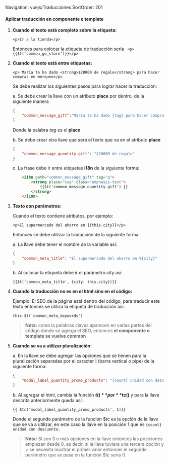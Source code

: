 Navigation: vuejs/Traducciones
SortOrder: 201

#### Aplicar traducción en componente o template

1. **Cuando el texto está completo sobre la etiqueta:** 

    `<p>Ir a la tienda</p> ` 

    Entonces para colocar la etiqueta de traducción sería ` <p>{{$t('common_go_store')}}</p>`


2. **Cuando el texto está entre etiquetas:**

    `<p> Maria te ha dado <strong>$20000 de regalo</strong> para hacer compras en merqueo</p>`

    Se debe realizar los siguientes pasos para lograr hacer la traducción:

    a. Se debe crear la llave con un atributo **place** por dentro, de la siguiente manera 

    ```json 
    { 
        "common_message_gift":"María te ha dado {tag} para hacer compras en merqueo" 
    }
    ```
    
    Donde la palabra *tag* es el **place**	

    b. Se debe crear otra llave que será el texto que va en el atributo **place**
    
    ```json 
    {
        "common_message_quantity_gift": "$20000 de regalo"
    }
    ```

    c. La frase debe ir entre etiquetas **i18n** de la siguiente forma:

    ```html
        <i18n path="common_message_gift" tag="p">
            <strong place="tag" class="emphasis-text">
                {{$t('common_message_quantity_gift') }}
            </strong>
        </i18n>
    ```

3. **Texto con parámetros:**

    Cuando el texto contiene atributos, por ejemplo:

    `<p>El supermercado del ahorro en {{this.city}}</p>`

    Entonces se debe utilizar la traducción de la siguiente forma:

    a. La llave debe tener el nombre de la variable así:

    ```json
    { 
        "common_meta_title": "El supermercado del ahorro en %{city}"
    }
    ```

    b. Al colocar la etiqueta debe ir el parámetro city así:

    `{{$t('common_meta_title', {city: this.city})}}	`


4. **Cuando la traducción no es en el html sino en el código:**

    Ejemplo: El SEO de la página está dentro del código, para traducir este texto entonces se utiliza la etiqueta de traducción así:

    `this.$t('common_meta_keywords')`

    >**Nota:** como la palabras claves aparecen en varias partes del código donde se agrega el SEO, entonces **el componente o template se vuelve common**

5. **Cuando se va a utilizar pluralización:**

    a. En la llave se debe agregar las opciones que se tienen para la pluralización separadas por el caracter | (barra vertical o pipe) de la siguiente forma:

    ```json
    { 
        "modal_label_quantity_promo_products": "{count} unidad con descuento. | {count} unidades con descuento."
    }
    ```

    b. Al agregar el html, cambia la función **$t()** por **$tc()** y para la llave descrita anteriormente queda así:

    `{{ $tc('modal_label_quantity_promo_products', 1)}} `

    Donde el segundo parámetro de la función $tc es la opción de la llave que se va a utilizar, en este caso la llave en la posición 1 
    que es `{count} unidad con descuento.` 

    >**Nota:** Si son 3 o más opciones en la llave entonces las posiciones empiezan desde 0, es decir, si la llave tuviera una tercera opción y  > se necesita mostrar el primer valor entonces el segundo parámetro que se pasa en la función $tc sería 0.